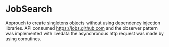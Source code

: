 # JobSearch

Approuch to create singletons objects without using dependency injection libraries.
API consumed https://jobs.github.com and the observer pattern was implemented with livedata
the asynchronous http request was made by using coroutines. 
